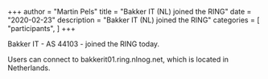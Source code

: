 +++
author = "Martin Pels"
title = "Bakker IT (NL) joined the RING"
date = "2020-02-23"
description = "Bakker IT (NL) joined the RING"
categories = [
    "participants",
]
+++

Bakker IT - AS 44103 - joined the RING today.

> 

Users can connect to bakkerit01.ring.nlnog.net, which is located in Netherlands.

